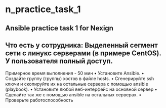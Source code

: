 # n_practice_task_1
Ansible practice task 1 for Nexign
----------------------------------
Что есть у сотрудника: Выделенный сегмент сети с линукс серверами (в примере CentOS). У пользователя полный доступ.
----------------------------------
Примерное время выполнения - 50 мин
• Установите Ansible. 
• Создайте группу (группы) хостов в файле hosts. 
• Сгенерируйте ssh ключи и скопируйте их на остальные сервера с помощью ansible (playbook).
• Установите любой веб-интерфейс на основной сервер
• Сделайте так же с помощью ansible на остальных серверах.
• Проверьте работоспособность
